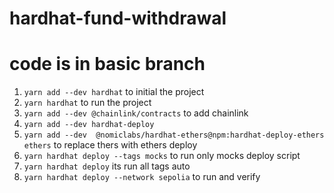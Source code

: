# hardhat-fund-withdrawal
# code is in basic branch

1)  ``` yarn add --dev hardhat ``` to initial the project
2)  ``` yarn hardhat ``` to run the project
3)  ``` yarn add --dev @chainlink/contracts ``` to add chainlink
4)  ``` yarn add --dev hardhat-deploy ```
5)  ``` yarn add --dev  @nomiclabs/hardhat-ethers@npm:hardhat-deploy-ethers ethers ``` to replace thers with ethers deploy
6)  ``` yarn hardhat deploy --tags mocks ``` to run only mocks deploy script
7)  ``` yarn hardhat deploy ``` its run all tags auto
8)  ``` yarn hardhat deploy --network sepolia ``` to run and verify
